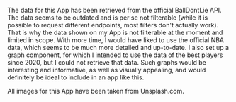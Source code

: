 The data for this App has been retrieved from the official BallDontLie API.
The data seems to be outdated and is per se not filterable (while it is possible to request different endpoints, most filters don't actually work).
That is why the data shown on my App is not filterable at the moment and limited in scope. With more time, I would have liked to use the official NBA data, which seems to be much more detailed and up-to-date. I also set up a graph component, for which I intended to use the data of the best players since 2020, but I could not retrieve that data. Such graphs would be interesting and informative, as well as visually appealing, and would definitely be ideal to include in an app like this.

All images for this App have been taken from Unsplash.com.

